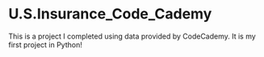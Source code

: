 # U.S.Insurance_Code_Cademy

This is a project I completed using data provided by CodeCademy. It is my first project in Python!
